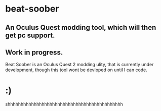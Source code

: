 # beat-soober
An Oculus Quest modding tool, which will then get pc support.
-
Work in progress.
-
Beat Soober is an Oculus Quest 2 modding ulity, that is currently under development, though this tool wont be devloped on until I can code.
# :)
shhhhhhhhhhhhhhhhhhhhhhhhhhhhhhhhhhhhhhhhhhhh
